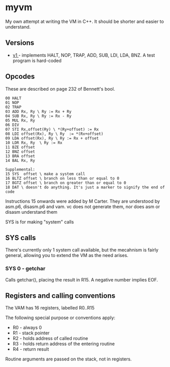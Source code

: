 # myvm

My own attempt at writing the VM in C++. It should be shorter and easier to understand.

## Versions

* [v1 ](v1/README.md) - implements HALT, NOP, TRAP, ADD, SUB, LDI, LDA, BNZ. A test program is hard-coded

## Opcodes

These are described on page 232 of Bennett's bool.
```
00 HALT
01 NOP
02 TRAP
03 ADD Rx, Ry \ Ry := Rx + Ry
04 SUB Rx, Ry \ Ry := Rx - Ry
05 MUL Rx, Ry 
06 DIV
07 STI Rx,offset(Ry) \ *(Ry+offset) := Rx
08 LDI offset(Rx), Ry \ Ry  := *(Rx+offset)
09 LDA offset(Rx), Ry \ Ry := Rx + offset
10 LDR Rx, Ry  \ Ry := Rx
11 BZE offset
12 BNZ offset
13 BRA offset
14 BAL Rx, Ry

Supplemental:
15 SYS  offset \ make a system call
16 BLTZ offset \ branch on less than or equal to 0
17 BGTZ offset \ branch on greater than or equal to 0 
18 DAT \ doesn't do anything. It's just a marker to signify the end of code
```

Instructions 15 onwards were added by M Carter. They are understood by asm.p6, disasm.p6 and vam. vc does not generate them, nor does asm or disasm understand them

SYS is for making "system" calls

## SYS calls

There's currently only 1 system call available, but the mecahnism is fairly general, allowing you to extend the VM as the need arises.

### SYS 0 - getchar

Calls getchar(), placing the result in R15. A negative number implies EOF.


## Registers and calling conventions

The VAM has 16 registers, labelled R0..R15

The following special purpose or conventions apply:
* R0 - always 0
* R1 - stack pointer
* R2 - holds address of called routine
* R3 - holds return address of the entering routine
* R4 - return result

Routine arguments are passed on the stack, not in registers.
